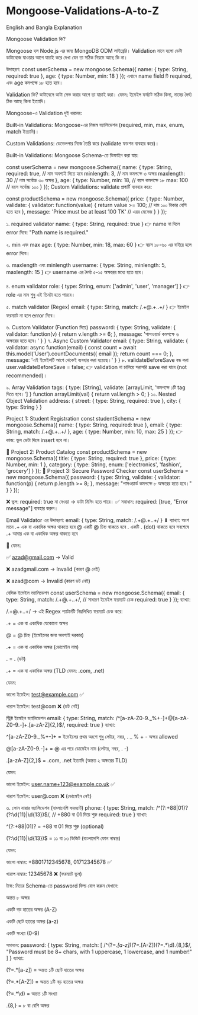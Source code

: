 # Mongoose-Validations-A-to-Z
English and Bangla Explanation

Mongoose Validation কি?

Mongoose হল Node.js এর জন্য MongoDB ODM লাইব্রেরি। Validation মানে হলো ডেটা ডাটাবেজে যাওয়ার আগে যাচাই করে দেখা যেন তা সঠিক নিয়মে আছে কি না।

উদাহরণ:
const userSchema = new mongoose.Schema({
  name: { type: String, required: true },
  age: { type: Number, min: 18 }
});
এখানে name field টি required, এবং age কমপক্ষে ১৮ হতে হবে।

Validation কি?
ডাটাবেসে ডাটা সেভ করার আগে তা যাচাই করা। যেমন: ইমেইল ফর্ম্যাট সঠিক কিনা, নামের দৈর্ঘ্য ঠিক আছে কিনা ইত্যাদি।

Mongoose-এ Validation দুই ধরনের:

Built-in Validations: Mongoose-এর নিজস্ব ভ্যালিডেশন (required, min, max, enum, match ইত্যাদি)।

Custom Validations: ডেভেলপার নিজে তৈরি করে (validate ফাংশন ব্যবহার করে)।

Built-in Validations:
Mongoose Schema-তে ডিফাইন করা যায়:

const userSchema = new mongoose.Schema({
  name: {
    type: String,
    required: true, // নাম অবশ্যই দিতে হবে
    minlength: 3,   // নাম কমপক্ষে ৩ অক্ষর
    maxlength: 30    // নাম সর্বোচ্চ ৩০ অক্ষর
  },
  age: {
    type: Number,
    min: 18,         // বয়স কমপক্ষে ১৮
    max: 100         // বয়স সর্বোচ্চ ১০০
  }
});
Custom Validations:
validate প্রপার্টি ব্যবহার করে:

const productSchema = new mongoose.Schema({
  price: {
    type: Number,
    validate: {
      validator: function(value) {
        return value >= 100; // দাম ১০০ টাকার বেশি হতে হবে
      },
      message: 'Price must be at least 100 TK' // এরর মেসেজ
    }
  }
});

১. required validator
name: { type: String, required: true }
👉 name না দিলে error দিবে: "Path name is required."

২. min এবং max
age: { type: Number, min: 18, max: 60 }
👉 বয়স ১৮-৬০ এর বাইরে হলে error দিবে।

৩. maxlength এবং minlength
username: { type: String, minlength: 5, maxlength: 15 }
👉 username এর দৈর্ঘ্য ৫-১৫ অক্ষরের মধ্যে হতে হবে।

৪. enum validator
role: { type: String, enum: ['admin', 'user', 'manager'] }
👉 role এর মান শুধু এই তিনটা হতে পারবে।

৫. match validator (Regex)
email: { type: String, match: /.+\@.+\..+/ }
👉 ইমেইল ফরম্যাট না হলে error দিবে।

৬. Custom Validator (Function দিয়ে)
password: {
  type: String,
  validate: {
    validator: function(v) {
      return v.length >= 6;
    },
    message: 'পাসওয়ার্ড কমপক্ষে ৬ অক্ষরের হতে হবে।'
  }
}
৭. Async Custom Validator
email: {
  type: String,
  validate: {
    validator: async function(email) {
      const count = await this.model('User').countDocuments({ email });
      return count === 0;
    },
    message: 'এই ইমেইলটি আগে থেকেই ব্যবহার করা হয়েছে।'
  }
}
৮. validateBeforeSave বন্ধ করা
user.validateBeforeSave = false;
👉 validation না চালিয়ে সরাসরি save করা যাবে (not recommended)।

৯. Array Validation
tags: {
  type: [String],
  validate: [arrayLimit, 'কমপক্ষে ১টি tag দিতে হবে।']
}
function arrayLimit(val) {
  return val.length > 0;
}
১০. Nested Object Validation
address: {
  street: { type: String, required: true },
  city: { type: String }
}

Project 1: Student Registration
const studentSchema = new mongoose.Schema({
  name: { type: String, required: true },
  email: { type: String, match: /.+@.+\..+/ },
  age: { type: Number, min: 10, max: 25 }
});
👉 কাজ: ভুল ডেটা দিলে insert হবে না।

📌 Project 2: Product Catalog
const productSchema = new mongoose.Schema({
  title: { type: String, required: true },
  price: { type: Number, min: 1 },
  category: { type: String, enum: ['electronics', 'fashion', 'grocery'] }
});
📌 Project 3: Secure Password Checker
const userSchema = new mongoose.Schema({
  password: {
    type: String,
    validate: {
      validator: function(p) {
        return p.length >= 8;
      },
      message: "পাসওয়ার্ড কমপক্ষে ৮ অক্ষরের হতে হবে।"
    }
  }
});

❌ ভুল: required: true না দেওয়া → ডাটা মিসিং হতে পারে।
✅ সমাধান: required: [true, "Error message"] ব্যবহার করুন।

Email Validator এর উদাহরণ:
email: {
  type: String,
  match: /.+\@.+\..+/
}
⬇ ব্যাখ্যা:
অংশ	মানে
.+	এক বা একাধিক অক্ষর থাকতে হবে
\@	একটি @ চিহ্ন থাকতে হবে
\.	একটি . (dot) থাকতে হবে
সবশেষে .+	আবার এক বা একাধিক অক্ষর থাকতে হবে

📧 যেমন:

✅ azad@gmail.com → Valid

❌ azadgmail.com → Invalid (কারণ @ নেই)

❌ azad@com → Invalid (কারণ ডট নেই)

বেসিক ইমেইল ভ্যালিডেশন
const userSchema = new mongoose.Schema({
  email: {
    type: String,
    match: /.+\@.+\..+/, // সাধারণ ইমেইল ফরম্যাট চেক
    required: true
  }
});
ব্যাখ্যা:

/.+\@.+\..+/ → এই Regex প্যাটার্নটি নিম্নলিখিত ফরম্যাট চেক করে:

.+ = এক বা একাধিক যেকোনো অক্ষর

\@ = @ চিহ্ন (ইমেইলের জন্য অবশ্যই দরকার)

.+ = এক বা একাধিক অক্ষর (ডোমেইন নাম)

\. = . (ডট)

.+ = এক বা একাধিক অক্ষর (TLD যেমন: .com, .net)

যেমন:

ভালো ইমেইল: test@example.com ✅

খারাপ ইমেইল: test@com ❌ (ডট নেই)

স্ট্রিক্ট ইমেইল ভ্যালিডেশন
email: {
  type: String,
  match: /^[a-zA-Z0-9._%+-]+@[a-zA-Z0-9.-]+\.[a-zA-Z]{2,}$/,
  required: true
}
ব্যাখ্যা:

^[a-zA-Z0-9._%+-]+ = ইমেইলের প্রথম অংশে শুধু লেটার, নম্বর, . _ % + - অক্ষর allowed

@[a-zA-Z0-9.-]+ = @ এর পরে ডোমেইন নাম (লেটার, নম্বর, . -)

\.[a-zA-Z]{2,}$ = .com, .net ইত্যাদি (অন্তত ২ অক্ষরের TLD)

যেমন:

ভালো ইমেইল: user.name+123@example.co.uk ✅

খারাপ ইমেইল: user@.com ❌ (ডোমেইন নেই)

৩. ফোন নাম্বার ভ্যালিডেশন (বাংলাদেশি ফরম্যাট)
phone: {
  type: String,
  match: /^(?:\+88|01)?(?:\d{11}|\d{13})$/, // +880 বা 01 দিয়ে শুরু
  required: true
}
ব্যাখ্যা:

^(?:\+88|01)? = +88 বা 01 দিয়ে শুরু (optional)

(?:\d{11}|\d{13})$ = ১১ বা ১৩ ডিজিট (বাংলাদেশি ফোন নাম্বার)

যেমন:

ভালো নাম্বার: +8801712345678, 01712345678 ✅

খারাপ নাম্বার: 12345678 ❌ (ফরম্যাট ভুল)

টাস্ক: নিচের Schema-তে password ফিল্ড যোগ করুন যেখানে:

অন্তত ৮ অক্ষর

একটি বড় হাতের অক্ষর (A-Z)

একটি ছোট হাতের অক্ষর (a-z)

একটি সংখ্যা (0-9)

সমাধান:
password: {
  type: String,
  match: [
    /^(?=.*[a-z])(?=.*[A-Z])(?=.*\d).{8,}$/,
    "Password must be 8+ chars, with 1 uppercase, 1 lowercase, and 1 number!"
  ]
}
ব্যাখ্যা:

(?=.*[a-z]) = অন্তত ১টি ছোট হাতের অক্ষর

(?=.*[A-Z]) = অন্তত ১টি বড় হাতের অক্ষর

(?=.*\d) = অন্তত ১টি সংখ্যা

.{8,} = ৮ বা বেশি অক্ষর
